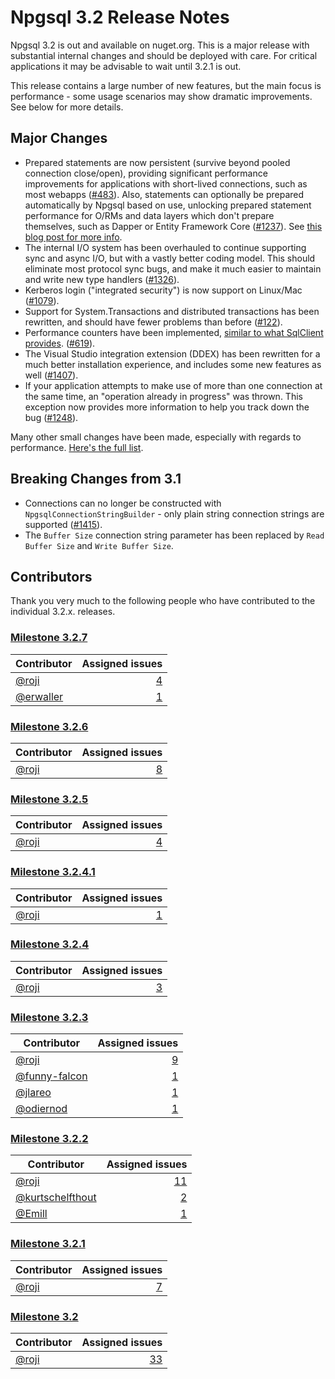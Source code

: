 # Npgsql 3.2 Release Notes

Npgsql 3.2 is out and available on nuget.org. This is a major release with substantial internal changes and should be deployed with care. For critical applications it may be advisable to wait until 3.2.1 is out.

This release contains a large number of new features, but the main focus is performance - some usage scenarios may show dramatic improvements. See below for more details.

## Major Changes

* Prepared statements are now persistent (survive beyond pooled connection close/open), providing significant performance improvements for applications with short-lived connections, such as most webapps ([#483](https://github.com/npgsql/npgsql/issues/483)). Also, statements can optionally be prepared automatically by Npgsql based on use, unlocking prepared statement performance for O/RMs and data layers which don't prepare themselves, such as Dapper or Entity Framework Core ([#1237](https://github.com/npgsql/npgsql/issues/1237)). See [this blog post for more info](http://www.roji.org/prepared-statements-in-npgsql-3-2).
* The internal I/O system has been overhauled to continue supporting sync and async I/O, but with a vastly better coding model. This should eliminate most protocol sync bugs, and make it much easier to maintain and write new type handlers ([#1326](https://github.com/npgsql/npgsql/issues/1326)).
* Kerberos login ("integrated security") is now support on Linux/Mac ([#1079](https://github.com/npgsql/npgsql/issues/1079)).
* Support for System.Transactions and distributed transactions has been rewritten, and should have fewer problems than before ([#122](https://github.com/npgsql/npgsql/issues/122)).
* Performance counters have been implemented, [similar to what SqlClient provides](https://msdn.microsoft.com/library/ms254503(v=vs.110).aspx). ([#619](https://github.com/npgsql/npgsql/issues/619)).
* The Visual Studio integration extension (DDEX) has been rewritten for a much better installation experience, and includes some new features as well ([#1407](https://github.com/npgsql/npgsql/issues/1407)).
* If your application attempts to make use of more than one connection at the same time, an "operation already in progress" was thrown. This exception now provides more information to help you track down the bug ([#1248](https://github.com/npgsql/npgsql/issues/1248)).

Many other small changes have been made, especially with regards to performance. [Here's the full list](https://github.com/npgsql/npgsql/milestone/24?closed=1).

## Breaking Changes from 3.1

* Connections can no longer be constructed with `NpgsqlConnectionStringBuilder` - only plain string connection strings are supported ([#1415](https://github.com/npgsql/npgsql/issues/1415)).
* The `Buffer Size` connection string parameter has been replaced by `Read Buffer Size` and `Write Buffer Size`.

## Contributors

Thank you very much to the following people who have contributed to the individual 3.2.x. releases.

### [Milestone 3.2.7](https://github.com/npgsql/npgsql/issues?q=is%3Aissue+milestone%3A3.2.7)

Contributor                                            | Assigned issues
------------------------------------------------------ | ----------------:|
[@roji](https://github.com/roji)                       | [4](https://github.com/npgsql/npgsql/issues?q=is%3Aissue+milestone%3A3.2.7+is%3Aclosed+assignee%3Aroji)
[@erwaller](https://github.com/erwaller)               | [1](https://github.com/npgsql/npgsql/issues?q=is%3Aissue+milestone%3A3.2.7+is%3Aclosed+assignee%3Aerwaller)

### [Milestone 3.2.6](https://github.com/npgsql/npgsql/issues?q=is%3Aissue+milestone%3A3.2.6)

Contributor                                            | Assigned issues
------------------------------------------------------ |-----------------:|
[@roji](https://github.com/roji)                       | [8](https://github.com/npgsql/npgsql/issues?q=is%3Aissue+milestone%3A3.2.6+is%3Aclosed+assignee%3Aroji)

### [Milestone 3.2.5](https://github.com/npgsql/npgsql/issues?q=is%3Aissue+milestone%3A3.2.5)

Contributor                                            | Assigned issues
------------------------------------------------------ | ----------------:|
[@roji](https://github.com/roji)                       | [4](https://github.com/npgsql/npgsql/issues?q=is%3Aissue+milestone%3A3.2.5+is%3Aclosed+assignee%3Aroji)

### [Milestone 3.2.4.1](https://github.com/npgsql/npgsql/issues?q=is%3Aissue+milestone%3A3.2.4.1)

Contributor                                            | Assigned issues
------------------------------------------------------ | ----------------:|
[@roji](https://github.com/roji)                       | [1](https://github.com/npgsql/npgsql/issues?q=is%3Aissue+milestone%3A3.2.4.1+is%3Aclosed+assignee%3Aroji)

### [Milestone 3.2.4](https://github.com/npgsql/npgsql/issues?q=is%3Aissue+milestone%3A3.2.4)

Contributor                                            | Assigned issues
------------------------------------------------------ | ----------------:|
[@roji](https://github.com/roji)                       | [3](https://github.com/npgsql/npgsql/issues?q=is%3Aissue+milestone%3A3.2.4+is%3Aclosed+assignee%3Aroji)

### [Milestone 3.2.3](https://github.com/npgsql/npgsql/issues?q=is%3Aissue+milestone%3A3.2.3)

Contributor                                            | Assigned issues
------------------------------------------------------ | ----------------:|
[@roji](https://github.com/roji)                       | [9](https://github.com/npgsql/npgsql/issues?q=is%3Aissue+milestone%3A3.2.3+is%3Aclosed+assignee%3Aroji)
[@funny-falcon](https://github.com/funny-falcon)       | [1](https://github.com/npgsql/npgsql/issues?q=is%3Aissue+milestone%3A3.2.3+is%3Aclosed+assignee%3Afunny-falcon)
[@jlareo](https://github.com/jlareo)                   | [1](https://github.com/npgsql/npgsql/issues?q=is%3Aissue+milestone%3A3.2.3+is%3Aclosed+assignee%3Ajlareo)
[@odiernod](https://github.com/odiernod)               | [1](https://github.com/npgsql/npgsql/issues?q=is%3Aissue+milestone%3A3.2.3+is%3Aclosed+assignee%3Aodiernod)

### [Milestone 3.2.2](https://github.com/npgsql/npgsql/issues?q=is%3Aissue+milestone%3A3.2.2)

Contributor                                            | Assigned issues
------------------------------------------------------ | ----------------:|
[@roji](https://github.com/roji)                       | [11](https://github.com/npgsql/npgsql/issues?q=is%3Aissue+milestone%3A3.2.2+is%3Aclosed+assignee%3Aroji)
[@kurtschelfthout](https://github.com/kurtschelfthout) | [2](https://github.com/npgsql/npgsql/issues?q=is%3Aissue+milestone%3A3.2.2+is%3Aclosed+assignee%3Akurtschelfthout)
[@Emill](https://github.com/Emill)                     | [1](https://github.com/npgsql/npgsql/issues?q=is%3Aissue+milestone%3A3.2.2+is%3Aclosed+assignee%3AEmill)

### [Milestone 3.2.1](https://github.com/npgsql/npgsql/issues?q=is%3Aissue+milestone%3A3.2.1)

Contributor                                            | Assigned issues
------------------------------------------------------ | ----------------:|
[@roji](https://github.com/roji)                       | [7](https://github.com/npgsql/npgsql/issues?q=is%3Aissue+milestone%3A3.2.1+is%3Aclosed+assignee%3Aroji)

### [Milestone 3.2](https://github.com/npgsql/npgsql/issues?q=is%3Aissue+milestone%3A3.2)

Contributor                                            | Assigned issues
------------------------------------------------------ | ---------------:|
[@roji](https://github.com/roji)                       | [33](https://github.com/npgsql/npgsql/issues?q=is%3Aissue+milestone%3A3.2+is%3Aclosed+assignee%3Aroji)

